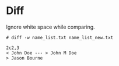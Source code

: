 # Diff

Ignore white space while comparing.

```
# diff -w name_list.txt name_list_new.txt

2c2,3
< John Doe --- > John M Doe
> Jason Bourne
```